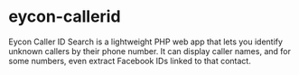 # eycon-callerid
Eycon Caller ID Search is a lightweight PHP web app that lets you identify unknown callers by their phone number. It can display caller names, and for some numbers, even extract Facebook IDs linked to that contact.
